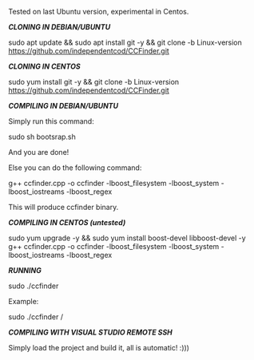 Tested on last Ubuntu version, experimental in Centos.

***CLONING IN DEBIAN/UBUNTU***

sudo apt update && sudo apt install git -y && git clone -b Linux-version https://github.com/independentcod/CCFinder.git

***CLONING IN CENTOS***

sudo yum install git  -y && git clone -b Linux-version https://github.com/independentcod/CCFinder.git

***COMPILING IN DEBIAN/UBUNTU***

Simply run this command:

sudo sh bootsrap.sh

And you are done!

Else you can do the following command:

g++ ccfinder.cpp -o ccfinder -lboost_filesystem -lboost_system -lboost_iostreams -lboost_regex

This will produce ccfinder binary.

***COMPILING IN CENTOS (untested)***

sudo yum upgrade -y && sudo yum install boost-devel libboost-devel -y
g++ ccfinder.cpp -o ccfinder -lboost_filesystem -lboost_system -lboost_iostreams -lboost_regex

***RUNNING***

sudo ./ccfinder <directory>

Example:

sudo ./ccfinder /

***COMPILING WITH VISUAL STUDIO REMOTE SSH***

Simply load the project and build it, all is automatic! :)))